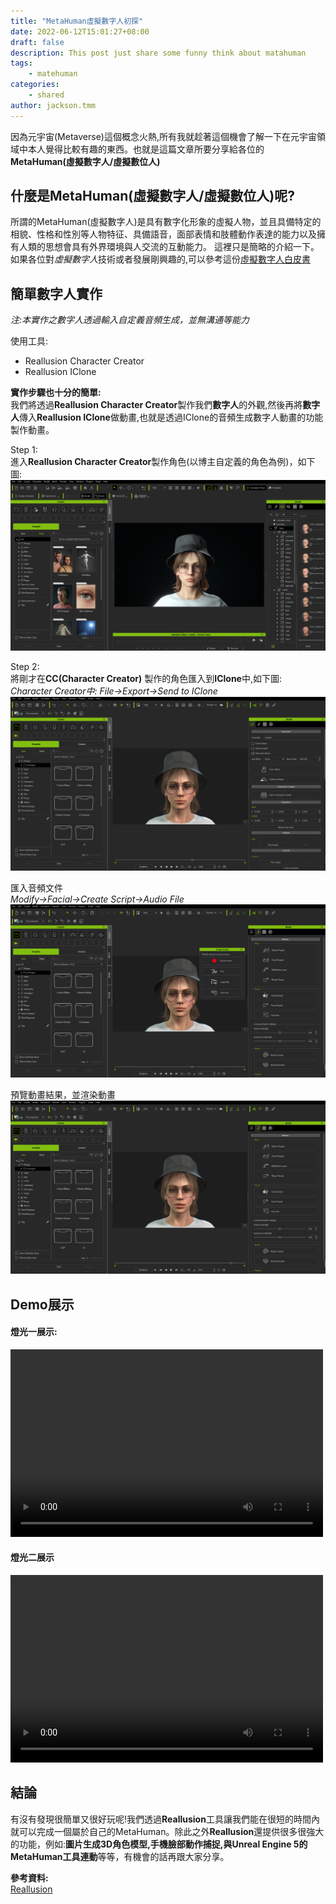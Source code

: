 ```yaml
---
title: "MetaHuman虛擬數字人初探"
date: 2022-06-12T15:01:27+08:00
draft: false
description: This post just share some funny think about matahuman
tags: 
    - matehuman
categories:
    - shared
author: jackson.tmm
---
```

因為元宇宙(Metaverse)這個概念火熱,所有我就趁著這個機會了解一下在元宇宙領域中本人覺得比較有趣的東西。也就是這篇文章所要分享給各位的**MetaHuman(虛擬數字人/虛擬數位人)**

## 什麼是MetaHuman(虛擬數字人/虛擬數位人)呢?
所謂的MetaHuman(虛擬數字人)是具有數字化形象的虛擬人物，並且具備特定的相貌、性格和性別等人物特征、具備語音，面部表情和肢體動作表達的能力以及擁有人類的思想會具有外界環境與人交流的互動能力。
這裡只是簡略的介紹一下。如果各位對*虛擬數字人*技術或者發展剛興趣的,可以參考這份[虛擬數字人白皮書](http://pg.jrj.com.cn/acc/Res/CN_RES/INDUS/2020/12/19/cdb07e97-aa5f-4f6a-bf9a-7c001bb43b26.pdf)

## 簡單數字人實作
*注:本實作之數字人透過輸入自定義音頻生成，並無溝通等能力*

使用工具:
* Reallusion Character Creator
* Reallusion IClone

**實作步驟也十分的簡單:**  
我們將透過**Reallusion Character Creator**製作我們**數字人**的外觀,然後再將**數字人**傳入**Reallusion IClone**做動畫,也就是透過IClone的音頻生成數字人動畫的功能製作動畫。

Step 1:  
進入**Reallusion Character Creator**製作角色(以博主自定義的角色為例)，如下圖:
![Reallusion Character Creator](/imgs-custom/metahumanCC/cc4.png)

Step 2:  
將剛才在**CC(Character Creator)** 製作的角色匯入到**IClone**中,如下圖:  
*Character Creator中: File->Export->Send to IClone*
![Reallusion Character Creator](/imgs-custom/metahumanCC/ic1.png)

匯入音頻文件   
*Modify->Facial->Create Script->Audio File*
![Reallusion Character Creator](/imgs-custom/metahumanCC/ic2.png)

預覽動畫結果，並渲染動畫
![Reallusion Character Creator](/imgs-custom/metahumanCC/ic3.png)


## Demo展示
#### 燈光一展示:
<video src="/videos/metahuman1.mp4" controls="controls" width="500" height="300"></video>

#### 燈光二展示
<video src="/videos/metahuman2.mp4" controls="controls" width="500" height="300"></video>

## 結論
有沒有發現很簡單又很好玩呢!我們透過**Reallusion**工具讓我們能在很短的時間內就可以完成一個屬於自己的MetaHuman。除此之外**Reallusion**還提供很多很強大的功能，例如:**圖片生成3D角色模型,手機臉部動作捕捉,與Unreal Engine 5的MetaHuman工具連動**等等，有機會的話再跟大家分享。
<!-- 最後給大家分享一張虛擬網美照><
![Reallusion Character Creator](/imgs-custom/metahumanCC/pose.png) -->

**參考資料:**  
[Reallusion](www.reallusion.com)  
